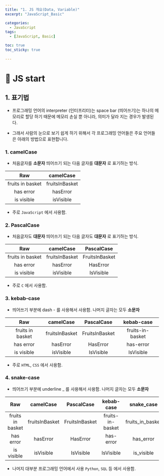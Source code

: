 ```yaml
---
title: "1. JS 개요(Data, Variable)"
excerpt: "JavaScript_Basic"

categories:
  - JavaScript
tags:
  - [JavaScript, Basic]

toc: true
toc_sticky: true
 
---
```


# 🔎 JS start

## 1. 표기법
- 프로그래밍 언어의 interpreter (인터프리터)는 space bar (띄어쓰기)는 하나의 메모리로 할당 하기 때문에 메모리 손실 뿐 아니라, 의미가 달라 지는 경우가 발생된다.  

- 그래서 사람의 눈으로 보기 쉽게 하기 위해서 각 프로그래밍 언어들은 주요 언어들은 아래의 방법으로 표현합니다.


### 1. camelCase
- 처음글자를 **소문자** 띄어쓰기 되는 다음 글자를 **대문자** 로 표기하는 방식.  

Raw	| camelCase	
:--:|:--:|
fruits in basket | fruitsInBasket 
has error| hasError 
is visible | isVisible 

- 주로 `JavaScript` 에서 사용함.


### 2. PascalCase
- 처음글자도 **대문자** 띄어쓰기 되는 다음 글자도 **대문자** 로 표기하는 방식.  

Raw	| camelCase	| PascalCase
:--:|:--:|:--:
fruits in basket | fruitsInBasket | FruitsInBasket
has error| hasError | HasError
is visible | isVisible | IsVisible

- 주로 `C` 에서 사용함.

### 3. kebab-case
- 띄어쓰기 부분에 dash - 를 사용해서 사용함. 나머지 글자는 모두 **소문자**  

Raw	| camelCase	| PascalCase | kebab-case
:--:|:--:|:--:|:--:
fruits in basket | fruitsInBasket | FruitsInBasket | fruits-in-basket
has error| hasError | HasError |	has-error
is visible | isVisible | IsVisible | IsVisible

- 주로 `HTML`, `CSS` 에서 사용함.

### 4. snake-case
- 띄어쓰기 부분에 underline _ 를 사용해서 사용함. 나머지 글자는 모두 **소문자**  

Raw	| camelCase	| PascalCase | kebab-case |	snake_case
:--:|:--:|:--:|:--:|:--:
fruits in basket | fruitsInBasket | FruitsInBasket | fruits-in-basket |	fruits_in_basket
has error| hasError | HasError |	has-error |has_error
is visible | isVisible | IsVisible | IsVisible |	is_visible

- 나머지 대부분 프로그래밍 언어에서 사용 `Python`, `SQL` 등 에서 사용함.
